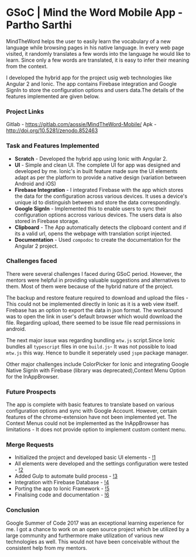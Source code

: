 GSoC | Mind the Word Mobile App - Partho Sarthi 
======

MindTheWord helps the user to easily learn the vocabulary of a new language
while browsing pages in his native language. In every web page visited, it
randomly translates a few words into the language he would like to learn.
Since only a few words are translated, it is easy to infer their meaning from
the context.

I developed the hybrid app for the project usig web technologies like Angular 2 and Ionic. The app contains Firebase integration and Google SignIn to store the configuration options and users data.The details of the features implemented are given below.
### Project Links
Gitlab - https://gitlab.com/aossie/MindTheWord-Mobile/
Apk - http://doi.org/10.5281/zenodo.852463

### Task and Features Implemented
- **Scratch** - Developed the hybrid app using Ionic with Angular 2. 
- **UI** - Simple and clean UI. The complete UI for app was designed and developed by me. Ionic's in built feature made sure the UI elements adapt as per the platform to provide a native design (variation between Android and iOS)
- **Firebase Integration** - I integrated Firebase with the app which stores the data for the configuration across various devices. It uses a device's unique id to distinguish between and store the data correspondingly.
- **Google SignIn** - Implemented this to enable users to sync their configuration options accross various devices. The users data is also stored in Firebase storage.
- **Clipboard** - The App automatically detects the clipboard content and if its a valid url, opens the webpage with translation script injected.
- **Documentation** - Used `compodoc` to create the documentation for the Angular 2 project.

### Challenges faced
There were several challenges I faced during GSoC period. However, the mentors were helpful in providing valuable suggestions and alternatives to them. Most of them were because of the hybrid nature of the project. 

The backup and restore feature required to download and upload the files - This could not be implemented directly in Ionic as it is a web view itself. Firebase has an option to export the data in json format. The workaround was to open the link in user's default browser which would download the file. Regarding upload, there seemed to be issue file read permissions in android.

The next major issue was regarding bundling `mtw.js` script.Since Ionic bundles all `typescript` files in one `build.js`- It was not possible to load `mtw.js` this way. Hence to bundle it seperately used `jspm` package manager. 

Other major challenges include ColorPicker for Ionic and integrating Google Native SignIn with Firebase (library was deprecated),Context Menu Option for the InAppBrowser.

### Future Prospects
The app is complete with basic features to translate based on various configuration options and sync with Google Account. However, certain features of the chrome-extension have not been implemented yet. The Context Menus could not be implemented as the InAppBrowser has limitations - It does not provide option to implement custom content menu.

### Merge Requests

* Initialized the project and developed basic UI elements -  [!1](https://gitlab.com/aossie/MindTheWord-Mobile/merge_requests/1)
* All elements were developed and the settings configuration were tested -  [!2](https://gitlab.com/aossie/MindTheWord-Mobile/merge_requests/2)
* Added Gulp to automate build process - [!3](https://gitlab.com/aossie/MindTheWord-Mobile/merge_requests/3)
* Integration with Firebase Database - [!4](https://gitlab.com/aossie/MindTheWord-Mobile/merge_requests/4)
* Porting the app to Ionic Framework - [!5](https://gitlab.com/aossie/MindTheWord-Mobile/merge_requests/5)
* Finalising code and documentation - [!6](https://gitlab.com/aossie/MindTheWord-Mobile/merge_requests/6)

### Conclusion
Google Summer of Code 2017 was an exceptional learning experience for me. I got a chance to work on an open source project which be utilized by a large community and furthermore make utilization of various new technologies as well. This would not have been conceivable without the consistent help from my mentors.